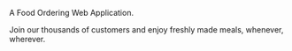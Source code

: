 A Food Ordering Web Application.

Join our thousands of customers and enjoy freshly made meals, whenever, wherever.